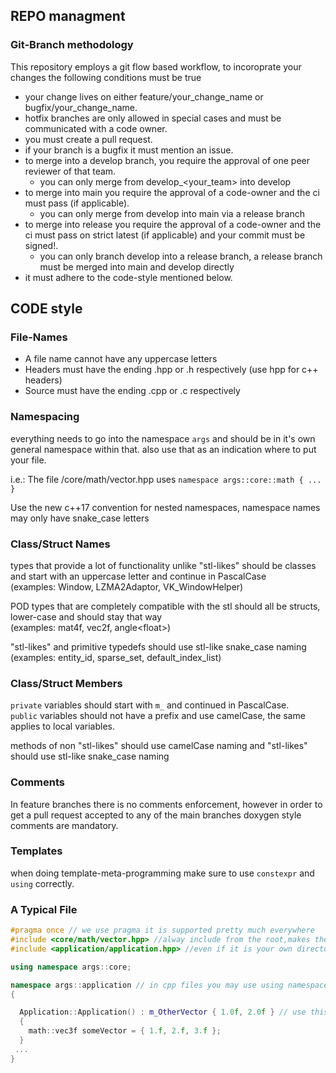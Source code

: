 ## REPO managment
### Git-Branch methodology
This repository employs a git flow based workflow, to incoroprate your changes the following conditions must be true
- your change lives on either feature/your_change_name or bugfix/your_change_name.
- hotfix branches are only allowed in special cases and must be communicated with a code owner.
- you must create a pull request.
- if your branch is a bugfix it must mention an issue.
- to merge into a develop branch, you require the approval of one peer reviewer of that team.
  - you can only merge from develop_<your_team> into develop
- to merge into main you require the approval of a code-owner and the ci must pass (if applicable).
  - you can only merge from develop into main via a release branch
- to merge into release you require the approval of a code-owner and the ci must pass on strict latest (if applicable) and your commit must be signed!.
  - you can only branch develop into a release branch, a release branch must be merged into main and develop directly
- it must adhere to the code-style mentioned below.

## CODE style

### File-Names
- A file name cannot have any uppercase letters
- Headers must have the ending .hpp or .h respectively (use hpp for c++ headers)
- Source must have the ending .cpp or .c respectively


### Namespacing

everything needs to go into the namespace `args` and should be in it's own general namespace within that. also use that as an indication where to put your file.

i.e.: The file /core/math/vector.hpp uses
`namespace args::core::math { ... }`

Use the new c++17 convention for nested namespaces, namespace names may only have snake_case letters

### Class/Struct Names

types that provide a lot of functionality unlike "stl-likes" should be classes and start with an uppercase letter and continue in PascalCase<br>
(examples: Window, LZMA2Adaptor, VK_WindowHelper)

POD types that are completely compatible with the stl should all be structs, lower-case and should stay that way<br>
(examples: mat4f, vec2f, angle<float\>)

"stl-likes" and primitive typedefs should use stl-like snake_case naming<br>
(examples: entity_id, sparse_set, default_index_list)

### Class/Struct Members
`private` variables should start with `m_` and continued in PascalCase.<br>
`public` variables should not have a prefix and use camelCase, the same applies to local variables.

methods of non "stl-likes" should use camelCase naming and "stl-likes" should use stl-like snake_case naming

### Comments
In feature branches there is no comments enforcement, however in order to get a pull request accepted to any of the main branches doxygen style comments are mandatory.

### Templates
when doing template-meta-programming make sure to use `constexpr` and `using` correctly.

### A Typical File
```c++
#pragma once // we use pragma it is supported pretty much everywhere
#include <core/math/vector.hpp> //alway include from the root,makes the file more readable
#include <application/application.hpp> //even if it is your own directory

using namespace args::core;

namespace args::application // in cpp files you may use using namespace if you so desire
{

  Application::Application() : m_OtherVector { 1.0f, 2.0f } // use this constructor syntax (it's faster)
  {
    math::vec3f someVector = { 1.f, 2.f, 3.f };
  }
 ...
}
```
